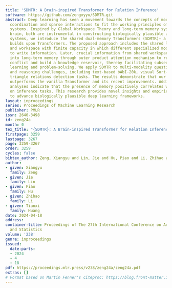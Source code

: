 ```yaml
---
title: 'SDMTR: A Brain-inspired Transformer for Relation Inference'
software: https://github.com/zengxyyu/SDMTR.git
abstract: Deep learning has seen a movement towards the concepts of modularity, module
  coordination and sparse interactions to fit the working principles of biological
  systems. Inspired by Global Workspace Theory and long-term memory system in human
  brain, both are instrumental in constructing biologically plausible artificial intelligence
  systems, we introduce the shared dual-memory Transformers (SDMTR)— a model that
  builds upon Transformers. The proposed approach includes the shared long-term memory
  and workspace with finite capacity in which different specialized modules compete
  to write information. Later, crucial information from shared workspace is inscribed
  into long-term memory through outer product attention mechanism to reduce information
  conflict and build a knowledge reservoir, thereby facilitating subsequent inference,
  learning and problem-solving. We apply SDMTR to multi-modality question-answering
  and reasoning challenges, including text-based bAbI-20k, visual Sort-of-CLEVR and
  triangle relations detection tasks. The results demonstrate that our SDMTR significantly
  outperforms the vanilla Transformer and its recent improvements. Additionally, visualization
  analyses indicate that the presence of memory positively correlates with model effectiveness
  on inference tasks. This research provides novel insights and empirical support
  to advance biologically plausible deep learning frameworks.
layout: inproceedings
series: Proceedings of Machine Learning Research
publisher: PMLR
issn: 2640-3498
id: zeng24a
month: 0
tex_title: "{SDMTR}: A Brain-inspired Transformer for Relation Inference"
firstpage: 3259
lastpage: 3267
page: 3259-3267
order: 3259
cycles: false
bibtex_author: Zeng, Xiangyu and Lin, Jie and Hu, Piao and Li, Zhihao and Huang, Tianxi
author:
- given: Xiangyu
  family: Zeng
- given: Jie
  family: Lin
- given: Piao
  family: Hu
- given: Zhihao
  family: Li
- given: Tianxi
  family: Huang
date: 2024-04-18
address:
container-title: Proceedings of The 27th International Conference on Artificial Intelligence
  and Statistics
volume: '238'
genre: inproceedings
issued:
  date-parts:
  - 2024
  - 4
  - 18
pdf: https://proceedings.mlr.press/v238/zeng24a/zeng24a.pdf
extras: []
# Format based on Martin Fenner's citeproc: https://blog.front-matter.io/posts/citeproc-yaml-for-bibliographies/
---
```

